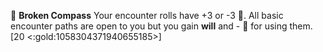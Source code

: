 🧭 **Broken Compass** Your encounter rolls have +3 or -3 🎲. All basic encounter paths are open to you but you gain __will__ and - 🔷 for using them. [20 <:gold:1058304371940655185>]